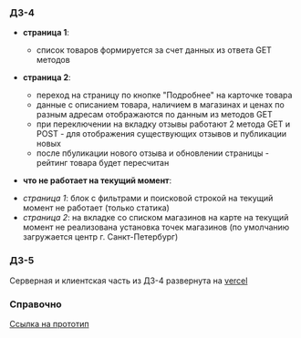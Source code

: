 ### ДЗ-4

* **страница 1**:
  
  - список товаров формируется за счет данных из ответа GET методов

* **страница 2**:
  
  - переход на страницу по кнопке "Подробнее" на карточке товара
  - данные с описанием товара, наличием в магазинах и ценах по разным адресам отображаются по данным из методов GET
  - при переключении на вкладку отзывы работают 2 метода GET и POST - для отображения существующих отзывов и публикации новых
  - после пбуликации нового отзыва и обновлении страницы - рейтинг товара будет пересчитан
 
* **что не работает на текущий момент**:
- *страница 1*: блок с фильтрами и поисковой строкой на текущий момент не работает (только статика)
- *страница 2*: на вкладке со списком магазинов на карте на текущий момент не реализована установка точек магазинов (по умолчанию загружается центр г. Санкт-Петербург)

### ДЗ-5

Серверная и клиентская часть из ДЗ-4 развернута на [vercel](https://project-client-new.vercel.app/)

### Справочно
[Ссылка на прототип](https://www.figma.com/design/1CXNcFCyTqHNTctF1GhUAI/Project_%D0%9A%D1%83%D0%B7%D0%BD%D0%B5%D1%86%D0%BE%D0%B2%D0%B0-%D0%9C%D0%B0%D1%80%D0%B8%D1%8F?node-id=2313-18&t=AgsILRwFLAshkjXq-1)
